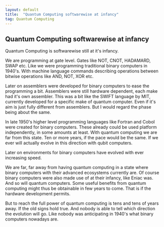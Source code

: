 ```yaml
---
layout: default
title:  "Quantum Computing softwarewise at infancy"
tag: Quantum Computing
---
```


## Quantum Computing softwarewise at infancy

Quantum Computing is softwarewise still at it's infancy.  

We are programming at gate level. Gates like NOT, CNOT, HADAMARD, SWAP etc. Like we were programming traditional binary computers in 1940's. With machine language commands describing operations between bitwise operations like AND, NOT, XOR etc. 

Later on assemblers were developed for binary computers to ease the programming a bit. Assemblers were still hardware dependent, each make had it's own assembler. This was a bit like the SWIFT language by MIT, currently developed for a specific make of quantum computer. Even if it's aim is just fully different from assemblers. But I would regard the phase being about the same.

In late 1950's higher level programming languages like Fortran and Cobol were created for binary computers. These already  could be used platform independently, in some amounts at least. With quantum computing we are far from this state. Ten or more years, if the pace would be the same. If we ever will actually evolve in this direction with qubit computers.  

Later on environments for binary computers have evolved with ever increasing speed.  

We are far, far away from having quantum computing in a state where binary computers with their advanced ecosystems currently are. Of course binary computers were also made use of at their infancy, like Eniac was. And so will quantum computers. Some useful benefits from quantum computing might thus be obtainable in few years to come. That is if the hardware development permits.

But to reach the full power of quantum computing is tens and tens of years away. If the old signs hold true. And nobody is able to tell which direction the evolution will go. Like nobody was anticipating in 1940's what binary computers nowadays are.




